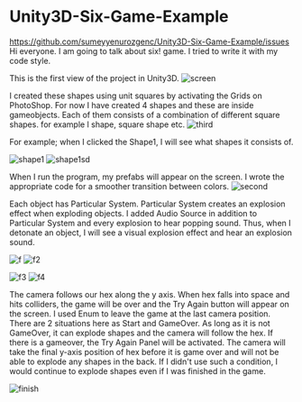 # Unity3D-Six-Game-Example
https://github.com/sumeyyenurozgenc/Unity3D-Six-Game-Example/issues
Hi everyone. I am going to talk about six! game. I tried to write it with my code style.


This is the first view of the project in Unity3D.
![screen](https://user-images.githubusercontent.com/59045890/95026228-99333e00-0698-11eb-9973-9fa4a4d67132.png)


I created these shapes using unit squares by activating the Grids on PhotoShop. For now I have created 4 shapes and these are inside gameobjects. Each of them consists of a combination of different square shapes. for example l shape, square shape etc.
![third](https://user-images.githubusercontent.com/59045890/95026458-304cc580-069a-11eb-9d5b-d38549b71acc.png)


For example; when I clicked the Shape1, I will see what shapes it consists of.

![shape1](https://user-images.githubusercontent.com/59045890/95026473-4a86a380-069a-11eb-8843-170640cdfc0b.png)
![shape1sd](https://user-images.githubusercontent.com/59045890/95026475-4c506700-069a-11eb-94ee-1cd9079369cb.png)


When I run the program, my prefabs will appear on the screen. I wrote the appropriate code for a smoother transition between colors.
![second](https://user-images.githubusercontent.com/59045890/95026300-1363c280-0699-11eb-937c-90d70296f80d.png)


Each object has Particular System. Particular System creates an explosion effect when exploding objects. I added Audio Source in addition to Particular System and every explosion to hear popping sound. Thus, when I detonate an object, I will see a visual explosion effect and hear an explosion sound.

![f](https://user-images.githubusercontent.com/59045890/95026968-aef73200-069d-11eb-9732-7faea3f9e1d0.png)
![f2](https://user-images.githubusercontent.com/59045890/95026969-b0285f00-069d-11eb-80a1-9dae329254a8.png)

![f3](https://user-images.githubusercontent.com/59045890/95026970-b0c0f580-069d-11eb-8488-312557f52716.png)
![f4](https://user-images.githubusercontent.com/59045890/95026971-b0c0f580-069d-11eb-8129-31139e122f18.png)


The camera follows our hex along the y axis.
When hex falls into space and hits colliders, the game will be over and the Try Again button will appear on the screen. I used Enum to leave the game at the last camera position. There are 2 situations here as Start and GameOver. As long as it is not GameOver, it can explode shapes and the camera will follow the hex. If there is a gameover, the Try Again Panel will be activated. The camera will take the final y-axis position of hex before it is game over and will not be able to explode any shapes in the back. If I didn't use such a condition, I would continue to explode shapes even if I was finished in the game.

![finish](https://user-images.githubusercontent.com/59045890/95026701-e1079480-069b-11eb-8cf6-da81f94277ab.png)
